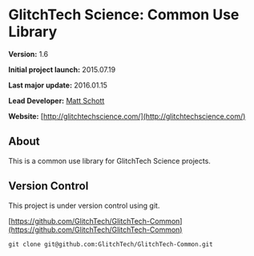 GlitchTech Science: Common Use Library
======================================

**Version:** 1.6

**Initial project launch:** 2015.07.19

**Last major update:** 2016.01.15

**Lead Developer:** [Matt Schott](glitchtechscience@gmail.com)

**Website:** [http://glitchtechscience.com/](http://glitchtechscience.com/)

About
-----

This is a common use library for GlitchTech Science projects.

Version Control
---------------

This project is under version control using git.

[https://github.com/GlitchTech/GlitchTech-Common](https://github.com/GlitchTech/GlitchTech-Common)

`git clone git@github.com:GlitchTech/GlitchTech-Common.git`
